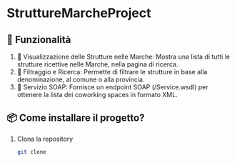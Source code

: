 # StruttureMarcheProject

## 🚀 Funzionalità

1. 🔎 Visualizzazione delle Strutture nelle Marche: Mostra una lista di tutti le strutture ricettive nelle Marche, nella pagina di ricerca.
2. 📑 Filtraggio e Ricerca: Permette di filtrare le strutture in base alla denominazione, al comune o alla provincia.
3. 📡 Servizio SOAP: Fornisce un endpoint SOAP (/Service.wsdl) per ottenere la lista dei coworking spaces in formato XML.

## 📦 Come installare il progetto?

1. Clona la repository
   ```bash
   git clone 
   
